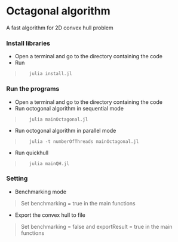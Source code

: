 # Octagonal algorithm
A fast algorithm for 2D convex hull problem

### Install libraries
- Open a terminal and go to the directory containing the code
- Run 
>        julia install.jl

### Run the programs
- Open a terminal and go to the directory containing the code 
- Run octogonal algorithm in sequential mode
>        julia mainOctagonal.jl
- Run octogonal algorithm in parallel mode
>        julia -t numberOfThreads mainOctagonal.jl
- Run quickhull
>        julia mainQH.jl

### Setting
- Benchmarking mode
> Set benchmarking = true in the main functions
- Export the convex hull to file
> Set benchmarking = false and exportResult = true in the main functions

